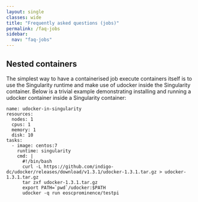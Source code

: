 ```yaml
---
layout: single
classes: wide
title: "Frequently asked questions (jobs)"
permalink: /faq-jobs
sidebar:
  nav: "faq-jobs"
---
```


## Nested containers
The simplest way to have a containerised job execute containers itself is to use the Singularity runtime and
make use of udocker inside the Singularity container.
Below is a trivial example demonstrating installing and running a udocker container inside a Singularity container:
```
name: udocker-in-singularity
resources:
  nodes: 1
  cpus: 1
  memory: 1
  disk: 10
tasks:
  - image: centos:7
    runtime: singularity
    cmd: |
      #!/bin/bash
      curl -L https://github.com/indigo-dc/udocker/releases/download/v1.3.1/udocker-1.3.1.tar.gz > udocker-1.3.1.tar.gz
      tar zxf udocker-1.3.1.tar.gz
      export PATH=`pwd`/udocker:$PATH
      udocker -q run eoscprominence/testpi
```

